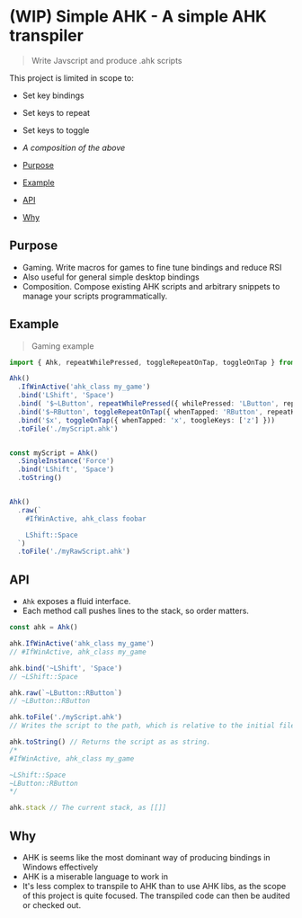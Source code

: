 # (WIP) Simple AHK - A simple AHK transpiler

> Write Javscript and produce .ahk scripts

This project is limited in scope to:
- Set key bindings
- Set keys to repeat
- Set keys to toggle
- _A composition of the above_

- [Purpose](#purpose)
- [Example](#example)
- [API](#api)
- [Why](#why)

## Purpose

- Gaming. Write macros for games to fine tune bindings and reduce RSI
- Also useful for general simple desktop bindings
- Composition. Compose existing AHK scripts and arbitrary snippets to manage your scripts programmatically.

## Example

> Gaming example

```ts
import { Ahk, repeatWhilePressed, toggleRepeatOnTap, toggleOnTap } from 'simple-ahk

Ahk()
  .IfWinActive('ahk_class my_game')
  .bind('LShift', 'Space')
  .bind( '$~LButton', repeatWhilePressed({ whilePressed: 'LButton', repeatKeys: ['LButton'] }))
  .bind('$~RButton', toggleRepeatOnTap({ whenTapped: 'RButton', repeatKeys: ['RButton'] }))
  .bind('$x', toggleOnTap({ whenTapped: 'x', toogleKeys: ['z'] }))
  .toFile('./myScript.ahk')


const myScript = Ahk()
  .SingleInstance('Force')
  .bind('LShift', 'Space')
  .toString()


Ahk()
  .raw(`
    #IfWinActive, ahk_class foobar

    LShift::Space
  `)
  .toFile('./myRawScript.ahk')
```

## API

- `Ahk` exposes a fluid interface.
- Each method call pushes lines to the stack, so order matters.
  
```ts
const ahk = Ahk()

ahk.IfWinActive('ahk_class my_game')
// #IfWinActive, ahk_class my_game

ahk.bind('~LShift', 'Space')
// ~LShift::Space

ahk.raw(`~LButton::RButton`)
// ~LButton::RButton

ahk.toFile('./myScript.ahk')
// Writes the script to the path, which is relative to the initial file, `dirname(require.main.filename)`

ahk.toString() // Returns the script as as string.
/*
#IfWinActive, ahk_class my_game

~LShift::Space
~LButton::RButton
*/

ahk.stack // The current stack, as [[]]
```

## Why

- AHK is seems like the most dominant way of producing bindings in Windows effectively
- AHK is a miserable language to work in
- It's less complex to transpile to AHK than to use AHK libs, as the scope of this project is quite focused. The transpiled code can then be audited or checked out.